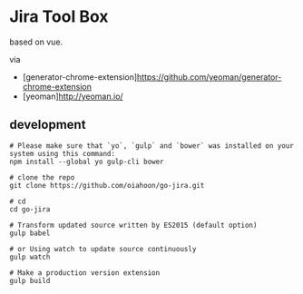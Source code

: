 # Jira Tool Box
  
  based on vue.

 via
  - [generator-chrome-extension]https://github.com/yeoman/generator-chrome-extension
  - [yeoman]http://yeoman.io/


## development
```bashshell
# Please make sure that `yo`, `gulp` and `bower` was installed on your system using this command:
npm install --global yo gulp-cli bower

# clone the repo
git clone https://github.com/oiahoon/go-jira.git

# cd 
cd go-jira

# Transform updated source written by ES2015 (default option)
gulp babel

# or Using watch to update source continuously
gulp watch

# Make a production version extension
gulp build
```
